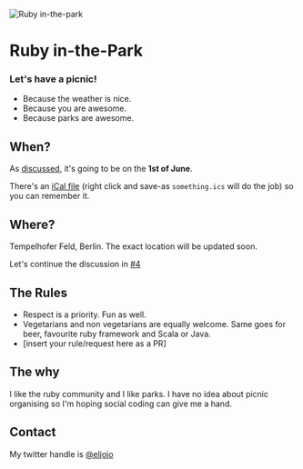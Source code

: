 ![Ruby in-the-park](https://raw.githubusercontent.com/ruby-in-the-park/ruby-in-the-park/master/logo.png?ab2bf9ccd67ec744296d8a0ce66c62ac376f4e14)

Ruby in-the-Park
================

### Let's have a picnic!
- Because the weather is nice.
- Because you are awesome.
- Because parks are awesome.

## When?
As [discussed](https://github.com/ruby-in-the-park/ruby-in-the-park/issues/2), it's going to be on the **1st of June**. 

There's an [iCal file](https://raw.githubusercontent.com/ruby-in-the-park/ruby-in-the-park/master/ical.ics?87eddf7be877d2e72b67dc3d938008e48b3d241e) (right click and save-as ``something.ics`` will do the job) so you can remember it.

## Where?
Tempelhofer Feld, Berlin.
The exact location will be updated soon.

Let's continue the discussion in [#4](https://github.com/ruby-in-the-park/ruby-in-the-park/issues/4)

## The Rules
- Respect is a priority. Fun as well.
- Vegetarians and non vegetarians are equally welcome. Same goes for beer, favourite ruby framework and Scala or Java.
- [insert your rule/request here as a PR]

## The why
I like the ruby community and I like parks. I have no idea about picnic organising so I'm hoping social coding can give me a hand.

## Contact
My twitter handle is [@eljojo](http://twitter.com/eljojo)
